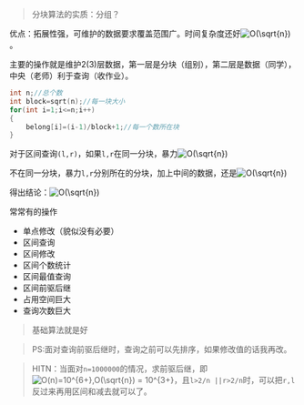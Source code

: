 >分块算法的实质：分组？

优点：拓展性强，可维护的数据要求覆盖范围广。时间复杂度还好<img src="https://latex.codecogs.com/gif.latex?O(\sqrt{n})" title="O(\sqrt{n})" />。

主要的操作就是维护2(3)层数据，第一层是分块（组别），第二层是数据（同学），中央（老师）利于查询（收作业）。

```C++
int n;//总个数
int block=sqrt(n);//每一块大小
for(int i=1;i<=n;i++)
{
    belong[i]=(i-1)/block+1;//每一个数所在块
}
```
对于区间查询`(l,r)`，如果`l,r`在同一分块，暴力<img src="https://latex.codecogs.com/gif.latex?O(\sqrt{n})" title="O(\sqrt{n})" />

不在同一分块，暴力`l,r`分别所在的分块，加上中间的数据，还是<img src="https://latex.codecogs.com/gif.latex?O(\sqrt{n})" title="O(\sqrt{n})" />

得出结论：<img src="https://latex.codecogs.com/gif.latex?O(\sqrt{n})" title="O(\sqrt{n})" />

常常有的操作
- 单点修改（貌似没有必要）
- 区间查询
- 区间修改
- 区间个数统计
- 区间最值查询
- 区间前驱后继
- 占用空间巨大
- 查询次数巨大

>基础算法就是好

>PS:面对查询前驱后继时，查询之前可以先排序，如果修改值的话我再改。

>HITN：当面对`n=1000000`的情况，求前驱后继，即<img src="https://latex.codecogs.com/gif.latex?O(n)=10^{6&plus;},O(\sqrt{n})&space;=&space;10^{3&plus;}" title="O(n)=10^{6+},O(\sqrt{n}) = 10^{3+}" />，且`l>2/n ||r>2/n`时，可以把`r,l`反过来再用区间和减去就可以了。
